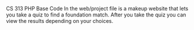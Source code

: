 CS 313 PHP Base Code
In the web/project file is a makeup website that lets you take a quiz to find a foundation match. After you take the quiz you can view the results depending on your choices.
